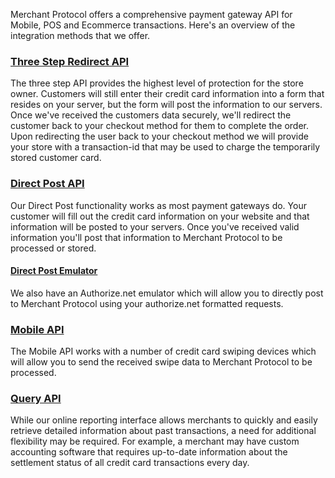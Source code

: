 Merchant Protocol offers a comprehensive payment gateway API for Mobile, POS and Ecommerce transactions. Here's an overview of the integration methods that we offer.

### [Three Step Redirect API](https://merchantprotocol.com/user_manuals/Payment_Gateway/Three_Step_Redirect_API)

The three step API provides the highest level of protection for the store owner. Customers will still enter their credit card information into a form that resides on your server, but the form will post the information to our servers. Once we've received the customers data securely, we'll redirect the customer back to your checkout method for them to complete the order. Upon redirecting the user back to your checkout method we will provide your store with a transaction-id that may be used to charge the temporarily stored customer card.

### [Direct Post API](https://merchantprotocol.com/user_manuals/Payment_Gateway/Direct_Post_API)

Our Direct Post functionality works as most payment gateways do. Your customer will fill out the credit card information on your website and that information will be posted to your servers. Once you've received valid information you'll post that information to Merchant Protocol to be processed or stored.

#### [Direct Post Emulator](https://merchantprotocol.com/user_manuals/Payment_Gateway/Gateway_Emulator)

We also have an Authorize.net emulator which will allow you to directly post to Merchant Protocol using your authorize.net formatted requests.

### [Mobile API](https://merchantprotocol.com/user_manuals/Payment_Gateway/Mobile_API)

The Mobile API works with a number of credit card swiping devices which will allow you to send the received swipe data to Merchant Protocol to be processed.

### [Query API](https://merchantprotocol.com/user_manuals/Payment_Gateway/Query_API)

While our online reporting interface allows merchants to quickly and easily retrieve detailed information about past transactions, a need for additional flexibility may be required. For example, a merchant may have custom accounting software that requires up-to-date information about the settlement status of all credit card transactions every day.